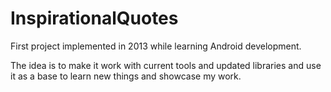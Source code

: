 # InspirationalQuotes
First project implemented in 2013 while learning Android development.

The idea is to make it work with current tools and updated libraries and use it as a base to learn new things and showcase my work.

